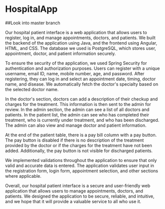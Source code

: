 # HospitalApp

##Look into master branch

Our hospital patient interface is a web application that allows users to register, log in, and manage appointments, doctors, and patients. We built the backend of the application using Java, and the frontend using Angular, HTML, and CSS. The database we used is PostgreSQL, which stores user, appointment, doctor, and patient information securely.

To ensure the security of the application, we used Spring Security for authentication and authorization purposes. Users can register with a unique username, email ID, name, mobile number, age, and password. After registering, they can log in and select an appointment date, timing, doctor name, and disease. We automatically fetch the doctor's specialty based on the selected doctor name.

In the doctor's section, doctors can add a description of their checkup and charges for the treatment. This information is then sent to the admin for review. In the admin section, the admin can see a list of all doctors and patients. In the patient list, the admin can see who has completed their treatment, who is currently under treatment, and who has been discharged. The admin can also view and manage doctor and patient information.

At the end of the patient table, there is a pay bill column with a pay button. The pay button is disabled if there is no description of the treatment provided by the doctor or if the charges for the treatment have not been added. Additionally, the pay button is not visible for discharged patients.

We implemented validations throughout the application to ensure that only valid and accurate data is entered. The application validates user input in the registration form, login form, appointment selection, and other sections where applicable.

Overall, our hospital patient interface is a secure and user-friendly web application that allows users to manage appointments, doctors, and patients. We designed the application to be secure, reliable, and intuitive, and we hope that it will provide a valuable service to all who use it.
